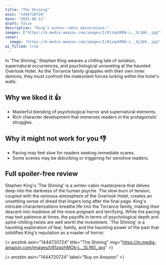 ```yaml
---
title: "The Shining"
asin: "1444720724"
date: "2025-08-11"
draft: false
description: "King’s winter-cabin masterpiece."
images: ["https://m.media-amazon.com/images/I/81zqohMOk-L._SL160_.jpg"]
cover:
  image: "https://m.media-amazon.com/images/I/81zqohMOk-L._SL160_.jpg"
ai_filled: true
---
```


In 'The Shining,' Stephen King weaves a chilling tale of isolation, supernatural
occurrences, and psychological unraveling at the haunted Overlook Hotel. As the
Torrance family grapples with their own inner demons, they must confront the
malevolent forces lurking within the hotel's walls.

## Why we liked it 👍
- Masterful blending of psychological horror and supernatural elements.
- Rich character development that immerses readers in the protagonists' struggles.

## Why it might not work for you 👎
- Pacing may feel slow for readers seeking immediate scares.
- Some scenes may be disturbing or triggering for sensitive readers.

## Full spoiler-free review
Stephen King's 'The Shining' is a winter-cabin masterpiece that delves deep into
the darkness of the human psyche. The slow burn of tension, coupled with the
ominous atmosphere of the Overlook Hotel, creates an unsettling sense of dread
that lingers long after the final page. King's intricate characterizations
breathe life into the Torrance family, making their descent into madness all the
more poignant and terrifying. While the pacing may test patience at times, the
payoffs in terms of psychological depth and spine-chilling twists are well worth
the investment. 'The Shining' is a haunting exploration of fear, family, and the
haunting power of the past that solidifies King's reputation as a master of
horror.

{< amzlink asin="1444720724" title="The Shining" img="https://m.media-amazon.com/images/I/81zqohMOk-L._SL160_.jpg" >}

{< amzbtn asin="1444720724" label="Buy on Amazon" >}
